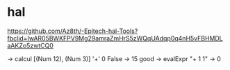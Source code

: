 # hal
https://github.com/Az8th/-Epitech-hal-Tools?fbclid=IwAR05BWKFPV9Mg29amraZmHrS5zWQqUAdqp0q4nH5vFBHMDLaAKZo5zwtCQ0

-> calcul [(Num 12), (Num 3)] '+' 0 False
-> 15 good
-> evalExpr "+ 1 1"
-> 0
